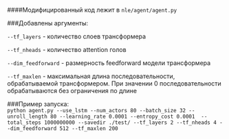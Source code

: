 ####Модифицированный код лежит в `nle/agent/agent.py`

###Добавлены аргументы:

`--tf_layers` - количество слоев трансформера

`--tf_nheads` - количество attention голов

`--dim_feedforward` - размерность feedforward модели трансформера

`--tf_maxlen` - максимальная длина последовательности, обрабатываемой трансформером. При значении 0
последовательности обрабатываются без ограничения по длине

###Пример запуска: </br>
`python agent.py --use_lstm --num_actors 80 --batch_size 32
--unroll_length 80 --learning_rate 0.0001
--entropy_cost 0.0001  --total_steps 1000000000
--savedir ./test/ --tf_layers 2 --tf_nheads 4
--dim_feedforward 512 --tf_maxlen 200`
